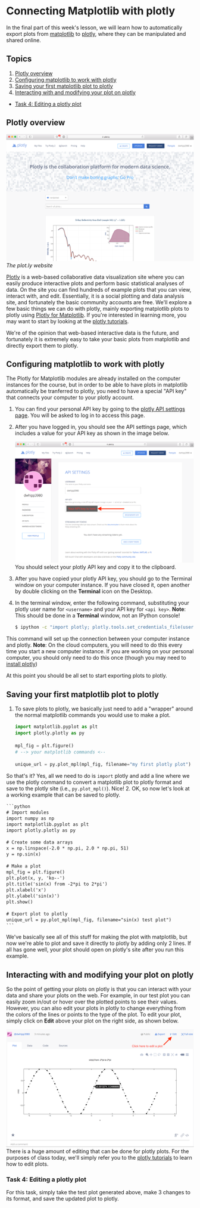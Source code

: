 # Connecting Matplotlib with plotly
In the final part of this week's lesson, we will learn how to automatically export plots from [matplotlib](http://matplotlib.org/) to [plotly](https://plot.ly/), where they can be manipulated and shared online.

## Topics
1. [Plotly overview](#plotly-overview)
2. [Configuring matplotlib to work with plotly](#configuring-matplotlib-to-work-with-plotly)
3. [Saving your first matplotlib plot to plotly](#saving-your-first-matplotlib-plot-to-plotly)
4. [Interacting with and modifying your plot on plotly](#interacting-with-and-modifying-your-plot-on-plotly)
  - [Task 4: Editing a plotly plot](#task-4-editing-a-plotly-plot)

## Plotly overview
![The plot.ly website](../img/plotly-site.png)<br/>
*The plot.ly website*

[Plotly](https://plot.ly/) is a web-based collaborative data visualization site where you can easily produce interactive plots and perform basic statistical analyses of data.
On the site you can find hundreds of example plots that you can view, interact with, and edit.
Essentially, it is a social plotting and data analysis site, and fortunately the basic community accounts are free.
We'll explore a few basic things we can do with plotly, mainly exporting matplotlib plots to plotly using [Plotly for Matplotlib](https://plot.ly/matplotlib/).
If you're interested in learning more, you may want to start by looking at the [plotly tutorials](http://help.plot.ly/tutorials/).

We're of the opinion that web-based interactive data is the future, and fortunately it is extremely easy to take your basic plots from matplotlib and directly export them to plotly.

## Configuring matplotlib to work with plotly
The Plotly for Matplotlib modules are already installed on the computer instances for the course, but in order to be able to have plots in matplotlib automatically be tranferred to plotly, you need to have a special "API key" that connects your computer to your plotly account.

1. You can find your personal API key by going to the [plotly API settings page](). You will be asked to log in to access this page.
2. After you have logged in, you should see the API settings page, which includes a value for your API key as shown in the image below.

    ![The plotly API settings page](../img/plotly-api-key.png)<br/>
You should select your plotly API key and copy it to the clipboard.
3. After you have copied your plotly API key, you should go to the Terminal window on your computer instance.
If you have closed it, open another by double clicking on the **Terminal** icon on the Desktop.
4. In the terminal window, enter the following command, substituting your plotly user name for `<username>` and your API key for `<api key>`. **Note**: This should be done in a **Terminal** window, not an IPython console!

    ```bash
    $ ipython -c "import plotly; plotly.tools.set_credentials_file(username='<username>', api_key='<api key>')"
    ```
This command will set up the connection between your computer instance and plotly.
**Note**: On the cloud computers, you will need to do this every time you start a new computer instance.
If you are working on your personal computer, you should only need to do this once (though you may need to [install plotly](https://plot.ly/matplotlib/getting-started/#installation))

At this point you should be all set to start exporting plots to plotly.

## Saving your first matplotlib plot to plotly
1. To save plots to plotly, we basically just need to add a "wrapper" around the normal matplotlib commands you would use to make a plot.

    ```python
    import matplotlib.pyplot as plt
    import plotly.plotly as py

    mpl_fig = plt.figure()
    # --> your matplotlib commands <--

    unique_url = py.plot_mpl(mpl_fig, filename="my first plotly plot")
    ```
So that's it?
Yes, all we need to do is `import` plotly and add a line where we use the plotly command to convert a matplotlib plot to plotly format and save to the plotly site (i.e., `py.plot_mpl()`).
Nice!
2. OK, so now let's look at a working example that can be saved to plotly.

    ```python
    # Import modules
    import numpy as np
    import matplotlib.pyplot as plt
    import plotly.plotly as py
    
    # Create some data arrays
    x = np.linspace(-2.0 * np.pi, 2.0 * np.pi, 51)
    y = np.sin(x)
    
    # Make a plot
    mpl_fig = plt.figure()
    plt.plot(x, y, 'ko--')
    plt.title('sin(x) from -2*pi to 2*pi')
    plt.xlabel('x')
    plt.ylabel('sin(x)')
    plt.show()
    
    # Export plot to plotly
    unique_url = py.plot_mpl(mpl_fig, filename="sin(x) test plot")
    ```
We've basically see all of this stuff for making the plot with matplotlib, but now we're able to plot and save it directly to plotly by adding only 2 lines.
If all has gone well, your plot should open on plotly's site after you run this example.

## Interacting with and modifying your plot on plotly
So the point of getting your plots on plotly is that you can interact with your data and share your plots on the web.
For example, in our test plot you can easily zoom in/out or hover over the plotted points to see their values.
However, you can also edit your plots in plotly to change everything from the colors of the lines or points to the type of the plot.
To edit your plot, simply click on **Edit** above your plot on the right side, as shown below.

![Click to edit plotly plot](../img/plotly-interact.png)<br/>
There is a huge amount of editing that can be done for plotly plots.
For the purposes of class today, we'll simply refer you to the [plotly tutorials](http://help.plot.ly/tutorials/) to learn how to edit plots.

### Task 4: Editing a plotly plot
For this task, simply take the test plot generated above, make 3 changes to its format, and save the updated plot to plotly.
